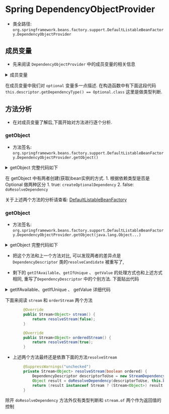 # Spring DependencyObjectProvider
- 类全路径: `org.springframework.beans.factory.support.DefaultListableBeanFactory.DependencyObjectProvider`


## 成员变量
- 先来阅读 `DependencyObjectProvider` 中的成员变量的相关信息


<details>
<summary>成员变量</summary>


```java
	private class DependencyObjectProvider implements BeanObjectProvider<Object> {

    /**
     * 依赖描述
     */
    private final DependencyDescriptor descriptor;

    /**
     * 是否是 Optional 类型
     */
    private final boolean optional;

    @Nullable
    private final String beanName;
}
```

</details>

在成员变量中我们对 `optional` 变量多一点描述. 
  在构造函数中有下面这段代码
    `this.descriptor.getDependencyType() == Optional.class` 这里是做类型判断. 





## 方法分析
- 在对成员变量了解后,下面开始对方法进行逐个分析. 


### getObject
- 方法签名: `org.springframework.beans.factory.support.DefaultListableBeanFactory.DependencyObjectProvider.getObject()`

<details>
<summary>getObject 完整代码如下</summary>


```java
		@Override
		public Object getObject() throws BeansException {
			// 获取bean实例
			// 是 optional 的情况下创建
			if (this.optional) {
				return createOptionalDependency(this.descriptor, this.beanName);
			}
			else {
				// 解析依赖进行创建对象
				Object result = doResolveDependency(this.descriptor, this.beanName, null, null);
				if (result == null) {
					throw new NoSuchBeanDefinitionException(this.descriptor.getResolvableType());
				}
				return result;
			}
		}

```


</details>


在 getObject 中有两者创建(获取)bean实例的方式.
    1. 根据依赖类型是否是 Optional 做两种区分
        1. true: `createOptionalDependency`
        2. false: `doResolveDependency`
        
关于上述两个方法的分析请查看: [DefaultListableBeanFactory](/doc/book/bean/factory/Spring-DefaultListableBeanFactory-未完成.md)
    






### getObject
- 方法签名: `org.springframework.beans.factory.support.DefaultListableBeanFactory.DependencyObjectProvider.getObject(java.lang.Object...)`






<details>
<summary>getObject 完整代码如下</summary>


```java
    @Override
    public Object getObject(final Object... args) throws BeansException {
        // 获取bean实例
        // 是 optional 的情况下创建
        if (this.optional) {
            return createOptionalDependency(this.descriptor, this.beanName, args);
        }
        else {
            // 创建 依赖描述对象， 重写方法 resolveCandidate , 从容器(BeanFactory)中获取
            DependencyDescriptor descriptorToUse = new DependencyDescriptor(this.descriptor) {
                @Override
                public Object resolveCandidate(String beanName, Class<?> requiredType, BeanFactory beanFactory) {
                    return beanFactory.getBean(beanName, args);
                }
            };

            // 解析依赖进行创建对象
            Object result = doResolveDependency(descriptorToUse, this.beanName, null, null);
            if (result == null) {
                throw new NoSuchBeanDefinitionException(this.descriptor.getResolvableType());
            }
            return result;
        }
    }

```


</details>



- 把这个方法和上一个方法对比, 可以发现两者的差异点是 `DependencyDescriptor` 类的`resolveCandidate` 被重写了, 



- 剩下的 `getIfAvailable`、`getIfUnique` 、 `getValue` 的处理方式也和上述方式相同, 重写了`DependencyDescriptor` 中的个别方法. 下面贴出代码

<details>
<summary>getIfAvailable、getIfUnique 、 getValue 详细代码</summary>


```java
@Override
		@Nullable
		public Object getIfAvailable() throws BeansException {
			if (this.optional) {
				return createOptionalDependency(this.descriptor, this.beanName);
			}
			else {
				DependencyDescriptor descriptorToUse = new DependencyDescriptor(this.descriptor) {
					@Override
					public boolean isRequired() {
						return false;
					}
				};
				return doResolveDependency(descriptorToUse, this.beanName, null, null);
			}
		}

		@Override
		@Nullable
		public Object getIfUnique() throws BeansException {
			DependencyDescriptor descriptorToUse = new DependencyDescriptor(this.descriptor) {
				@Override
				public boolean isRequired() {
					return false;
				}

				@Override
				@Nullable
				public Object resolveNotUnique(ResolvableType type, Map<String, Object> matchingBeans) {
					return null;
				}
			};
			if (this.optional) {
				return createOptionalDependency(descriptorToUse, this.beanName);
			}
			else {
				return doResolveDependency(descriptorToUse, this.beanName, null, null);
			}
		}

		@Nullable
		protected Object getValue() throws BeansException {
			if (this.optional) {
				return createOptionalDependency(this.descriptor, this.beanName);
			}
			else {
				return doResolveDependency(this.descriptor, this.beanName, null, null);
			}
		}

```
  
</details>



下面来阅读 `stream` 和 `orderStream` 两个方法


```java
		@Override
		public Stream<Object> stream() {
			return resolveStream(false);
		}

		@Override
		public Stream<Object> orderedStream() {
			return resolveStream(true);
		}
```

- 上述两个方法最终还是依靠下面的方法`resolveStream`

```java
		@SuppressWarnings("unchecked")
		private Stream<Object> resolveStream(boolean ordered) {
			DependencyDescriptor descriptorToUse = new StreamDependencyDescriptor(this.descriptor, ordered);
			Object result = doResolveDependency(descriptorToUse, this.beanName, null, null);
			return (result instanceof Stream ? (Stream<Object>) result : Stream.of(result));
		}

```

除开 `doResolveDependency` 方法外仅有类型判断和 `stream.of` 两个作为返回值的控制